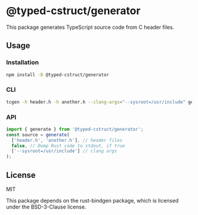 # @typed-cstruct/generator

This package generates TypeScript source code from C header files.

## Usage

### Installation

```sh
npm install -D @typed-cstruct/generator
```

### CLI

```sh
tcgen -h header.h -h another.h --clang-args="--sysroot=/usr/include" generated.ts
```

### API

```ts
import { generate } from '@typed-cstruct/generator';
const source = generate(
  ['header.h', 'another.h'], // header files
  false, // Dump Rust code to stdout, if true
  ['--sysroot=/usr/include'] // clang args
);
```

## License

MIT

This package depends on the rust-bindgen package, which is licensed under the BSD-3-Clause license.
